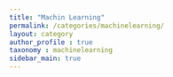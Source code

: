 ```yaml
---
title: "Machin Learning"
permalink: /categories/machinelearning/
layout: category
author_profile : true
taxonomy : machinelearning
sidebar_main: true
---
```

